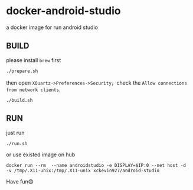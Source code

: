 # docker-android-studio
a docker image for run android studio

## BUILD

please install `brew` first
```
./prepare.sh
```
then open `XQuartz->Preferences->Security`，check the `Allow connections from network clients`.

```
./build.sh
```

## RUN

just run
```
./run.sh
```

or use existed image on hub
```
docker run --rm  --name androidstudio -e DISPLAY=$IP:0 --net host -d  -v /tmp/.X11-unix:/tmp/.X11-unix xckevin927/android-studio
```

Have fun😄
